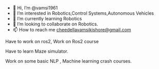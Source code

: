 - 👋 Hi, I’m @vamsi1961
- 👀 I’m interested in Robotics,Control Systems,Autonomous Vehicles
- 🌱 I’m currently learning Robotics
- 💞️ I’m looking to collaborate on Robotics.
- 📫 How to reach me cheedellavamsikishore@gmail.com

<!---
vamsi1961/vamsi1961 is a ✨ special ✨ repository because its `README.md` (this file) appears on your GitHub profile.
You can click the Preview link to take a look at your changes.
--->


Have to work on ros2, Work on Ros2 course

Have to learn Maze simulator.

Work on some basic NLP , Machine learning crash courses.

